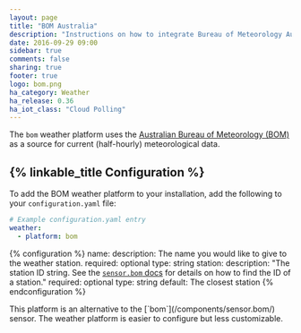 ```yaml
---
layout: page
title: "BOM Australia"
description: "Instructions on how to integrate Bureau of Meteorology Australia weather conditions into Home Assistant."
date: 2016-09-29 09:00
sidebar: true
comments: false
sharing: true
footer: true
logo: bom.png
ha_category: Weather
ha_release: 0.36
ha_iot_class: "Cloud Polling"
---
```


The `bom` weather platform uses the [Australian Bureau of Meteorology (BOM)](http://www.bom.gov.au) as a source for current (half-hourly) meteorological data.

## {% linkable_title Configuration %}

To add the BOM weather platform to your installation, add the following to your `configuration.yaml` file:

```yaml
# Example configuration.yaml entry
weather:
  - platform: bom
```

{% configuration %}
name:
  description:  The name you would like to give to the weather station.
  required: optional
  type: string
station:
  description: "The station ID string. See the [`sensor.bom` docs](/components/sensor.bom/) for details on how to find the ID of a station."
  required: optional
  type: string
  default: The closest station
{% endconfiguration %}

<p class='note'>
This platform is an alternative to the [`bom`](/components/sensor.bom/) sensor.
The weather platform is easier to configure but less customizable.
</p>
